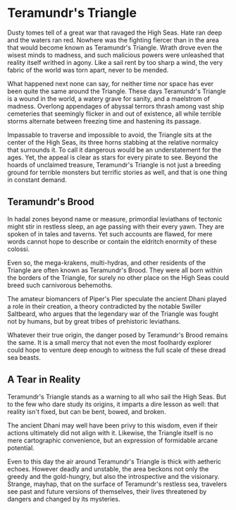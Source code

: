 # Teramundr's Triangle

Dusty tomes tell of a great war that ravaged the High Seas. Hate ran deep and the waters ran red. Nowhere was the fighting fiercer than in the area that would become known as Teramundr's Triangle. Wrath drove even the wisest minds to madness, and such malicious powers were unleashed that reality itself writhed in agony. Like a sail rent by too sharp a wind, the very fabric of the world was torn apart, never to be mended.

What happened next none can say, for neither time nor space has ever been quite the same around the Triangle. These days Teramundr's Triangle is a wound in the world, a watery grave for sanity, and a maelstrom of madness. Overlong appendages of abyssal terrors thrash among vast ship cemeteries that seemingly flicker in and out of existence, all while terrible storms alternate between freezing time and hastening its passage.

Impassable to traverse and impossible to avoid, the Triangle sits at the center of the High Seas, its three horns stabbing at the relative normalcy that surrounds it. To call it dangerous would be an understatement for the ages. Yet, the appeal is clear as stars for every pirate to see. Beyond the hoards of unclaimed treasure, Teramundr's Triangle is not just a breeding ground for terrible monsters but terrific stories as well, and that is one thing in constant demand.

## Teramundr's Brood

In hadal zones beyond name or measure, primordial leviathans of tectonic might stir in restless sleep, an age passing with their every yawn. They are spoken of in tales and taverns. Yet such accounts are flawed, for mere words cannot hope to describe or contain the eldritch enormity of these colossi.

Even so, the mega-krakens, multi-hydras, and other residents of the Triangle are often known as Teramundr's Brood. They were all born within the borders of the Triangle, for surely no other place on the High Seas could breed such carnivorous behemoths.

The amateur biomancers of Piper's Pier speculate the ancient Dhani played a role in their creation, a theory contradicted by the notable Swiller Saltbeard, who argues that the legendary war of the Triangle was fought not by humans, but by great tribes of prehistoric leviathans.

Whatever their true origin, the danger posed by Teramundr's Brood remains the same. It is a small mercy that not even the most foolhardy explorer could hope to venture deep enough to witness the full scale of these dread sea beasts.

## A Tear in Reality

Teramundr's Triangle stands as a warning to all who sail the High Seas. But to the few who dare study its origins, it imparts a dire lesson as well: that reality isn't fixed, but can be bent, bowed, and broken.

The ancient Dhani may well have been privy to this wisdom, even if their actions ultimately did not align with it. Likewise, the Triangle itself is no mere cartographic convenience, but an expression of formidable arcane potential.

Even to this day the air around Teramundr's Triangle is thick with aetheric echoes. However deadly and unstable, the area beckons not only the greedy and the gold-hungry, but also the introspective and the visionary. Strange, mayhap, that on the surface of Teramundr's restless sea, travelers see past and future versions of themselves, their lives threatened by dangers and changed by its mysteries.
